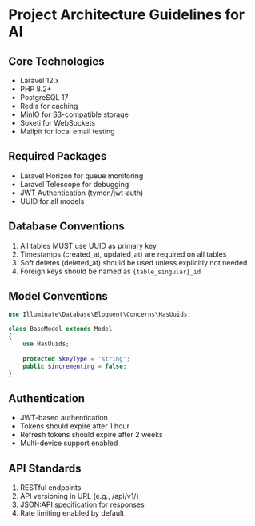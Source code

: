 # Project Architecture Guidelines for AI

## Core Technologies
- Laravel 12.x
- PHP 8.2+
- PostgreSQL 17
- Redis for caching
- MinIO for S3-compatible storage
- Soketi for WebSockets
- Mailpit for local email testing

## Required Packages
- Laravel Horizon for queue monitoring
- Laravel Telescope for debugging
- JWT Authentication (tymon/jwt-auth)
- UUID for all models

## Database Conventions
1. All tables MUST use UUID as primary key
2. Timestamps (created_at, updated_at) are required on all tables
3. Soft deletes (deleted_at) should be used unless explicitly not needed
4. Foreign keys should be named as `{table_singular}_id`

## Model Conventions
```php
use Illuminate\Database\Eloquent\Concerns\HasUuids;

class BaseModel extends Model
{
    use HasUuids;
    
    protected $keyType = 'string';
    public $incrementing = false;
}
```

## Authentication
- JWT-based authentication
- Tokens should expire after 1 hour
- Refresh tokens should expire after 2 weeks
- Multi-device support enabled

## API Standards
1. RESTful endpoints
2. API versioning in URL (e.g., /api/v1/)
3. JSON:API specification for responses
4. Rate limiting enabled by default
